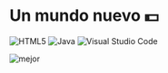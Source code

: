 # Un mundo nuevo :dollar:

![HTML5](https://img.shields.io/badge/html5-%23E34F26.svg?style=for-the-badge&logo=html5&logoColor=white)
![Java](https://img.shields.io/badge/java-%23ED8B00.svg?style=for-the-badge&logo=java&logoColor=white)
![Visual Studio Code](https://img.shields.io/badge/Visual%20Studio%20Code-0078d7.svg?style=for-the-badge&logo=visual-studio-code&logoColor=white)

![mejor](https://firebasestorage.googleapis.com/v0/b/proyecto1devida.appspot.com/o/Avatar-Maker.png?alt=media&token=a7f90d03-e9a6-4108-af5b-3fbe25d0b54e)
